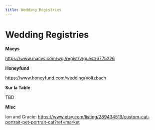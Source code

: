 ```yaml
---
title: Wedding Registries
---
```


# Wedding Registries

**Macys**

https://www.macys.com/wgl/registry/guest/6775226 

**Honeyfund**

https://www.honeyfund.com/wedding/Voltzbach

**Sur la Table**

TBD

**Misc**

Ion and Gracie: https://www.etsy.com/listing/289434519/custom-cat-portrait-pet-portrait-cat?ref=market
